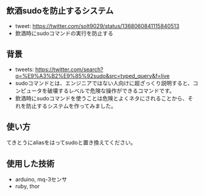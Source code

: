 ## 飲酒sudoを防止するシステム
- tweet: https://twitter.com/solt9029/status/1368060841115840513
- 飲酒時にsudoコマンドの実行を防止する

## 背景
- tweets: https://twitter.com/search?q=%E9%A3%B2%E9%85%92sudo&src=typed_query&f=live
- sudoコマンドとは、エンジニアではない人向けに超ざっくり説明すると、コンピュータを破壊するレベルで危険な操作ができるコマンドです。
- 飲酒時にsudoコマンドを使うことは危険とよくネタにされることから、それを防止するシステムを作ってみました。

## 使い方
てきとうにaliasをはってsudoと置き換えてください。

## 使用した技術
- arduino, mq-3センサ
- ruby, thor
